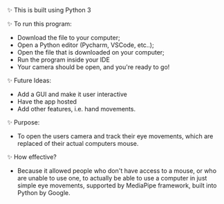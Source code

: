 ✨ This is built using Python 3

✨ To run this program:

  - Download the file to your computer;
  - Open a Python editor (Pycharm, VSCode, etc..);
  - Open the file that is downloaded on your computer;
  - Run the program inside your IDE
  - Your camera should be open, and you're ready to go!

✨ Future Ideas:

  - Add a GUI and make it user interactive
  - Have the app hosted 
  - Add other features, i.e. hand movements.

✨ Purpose:

  - To open the users camera and track their eye movements, which are replaced of their actual computers mouse.

✨ How effective? 

  - Because it allowed people who don't have access to a mouse, or who are unable to use one,
  to actually be able to use a computer in just simple eye movements, supported by MediaPipe framework, built into Python by Google.
